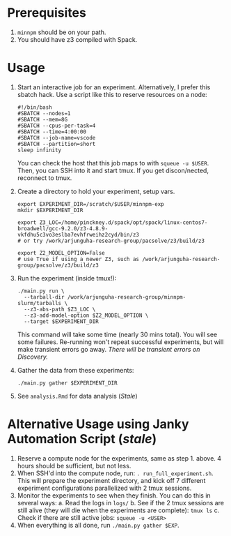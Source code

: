 # Prerequisites

1. `minnpm` should be on your path.
2. You should have z3 compiled with Spack.

# Usage

1. Start an interactive job for an experiment. Alternatively, I prefer this
   sbatch hack. Use a script like this to reserve resources on a node:

   ```
   #!/bin/bash
   #SBATCH --nodes=1
   #SBATCH --mem=8G
   #SBATCH --cpus-per-task=4
   #SBATCH --time=4:00:00
   #SBATCH --job-name=vscode
   #SBATCH --partition=short
   sleep infinity
   ```

   You can check the host that this job maps to with `squeue -u $USER`. Then,
   you can SSH into it and start tmux. If you get discon/nected, reconnect to
   tmux.

2. Create a directory to hold your experiment, setup vars.
   ```
   export EXPERIMENT_DIR=/scratch/$USER/minnpm-exp
   mkdir $EXPERIMENT_DIR

   export Z3_LOC=/home/pinckney.d/spack/opt/spack/linux-centos7-broadwell/gcc-9.2.0/z3-4.8.9-vkfdhu5c3vo3eslba7evhfrweihz2cyd/bin/z3
   # or try /work/arjunguha-research-group/pacsolve/z3/build/z3

   export Z2_MODEL_OPTION=False
   # use True if using a newer Z3, such as /work/arjunguha-research-group/pacsolve/z3/build/z3

   ```

3. Run the experiment (inside tmux!):

   ```
   ./main.py run \
     --tarball-dir /work/arjunguha-research-group/minnpm-slurm/tarballs \
     --z3-abs-path $Z3_LOC \
     --z3-add-model-option $Z2_MODEL_OPTION \
     --target $EXPERIMENT_DIR
   ```

   This command will take some time (nearly 30 mins total). You will see some
   failures. Re-running won't repeat successful experiments, but will make
   transient errors go away. *There will be transient errors on Discovery.*

5. Gather the data from these experiments:

   ```
   ./main.py gather $EXPERIMENT_DIR
   ```

6. See `analysis.Rmd` for data analysis (*Stale*)


# Alternative Usage using Janky Automation Script (*stale*)

1. Reserve a compute node for the experiments, same as step 1. above. 4 hours should be sufficient, but not less.
2. When SSH'd into the compute node, run: `. run_full_experiment.sh`. This will prepare the experiment directory, and kick off 7 different experiment configurations parallelized with 2 tmux sessions.
3. Monitor the experiments to see when they finish. You can do this in several ways:
   a. Read the logs in `logs/`
   b. See if the 2 tmux sessions are still alive (they will die when the experiments are complete): `tmux ls`
   c. Check if there are still active jobs: `squeue -u <USER>`
4. When everything is all done, run `./main.py gather $EXP`.
